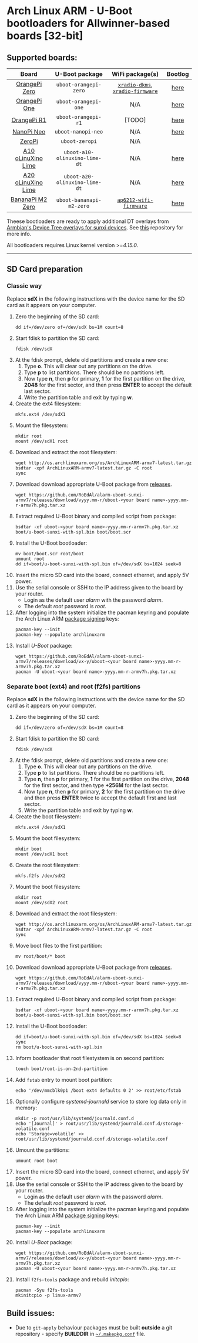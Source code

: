 # Arch Linux ARM - U-Boot bootloaders for Allwinner-based boards [32-bit]

## Supported boards:

 Board | U-Boot package | WiFi package(s) | Bootlog
:-----:|:--------------:|:---------------:|:-------:
[OrangePi Zero](http://www.orangepi.org/orangepizero/)|`uboot-orangepi-zero`|[`xradio-dkms`](//github.com/RoEdAl/alarm-wifi-dkms/tree/master/xradio-dkms), [`xradio-firmware`](//github.com/RoEdAl/alarm-wifi-dkms/tree/master/xradio-firmware)|[here](bootlog/orangepi-zero.log)
[OrangePi One](http://www.orangepi.org/orangepione/)|`uboot-orangepi-one`|N/A|[here](bootlog/orangepi-one.log)
[OrangePi R1](http://www.orangepi.org/OrangePiR1)|`uboot-orangepi-r1`|[TODO]|[here](bootlog/orangepi-r1.log)
[NanoPi Neo](http://www.friendlyarm.com/index.php?route=product/product&product_id=132)|`uboot-nanopi-neo`|N/A|[here](bootlog/nanopi-neo.log)
[ZeroPi](http://www.friendlyarm.com/index.php?route=product/product&product_id=266)|`uboot-zeropi`|N/A|
[A10 oLinuXino Lime](http://www.olimex.com/Products/OLinuXino/A10/A10-OLinuXino-LIME-n4GB/open-source-hardware)|`uboot-a10-olinuxino-lime-dt`|N/A|[here](bootlog/a10-olinuxino-lime.log)
[A20 oLinuXino Lime](http://www.olimex.com/Products/OLinuXino/A20/A20-OLinuXino-LIME/open-source-hardware)|`uboot-a20-olinuxino-lime-dt`|N/A|[here](bootlog/a20-olinuxino-lime.log)
[BananaPi M2 Zero](http://www.banana-pi.org/bpi-zero.html)|`uboot-bananapi-m2-zero`|[`ap6212-wifi-firmware`](//github.com/RoEdAl/alarm-wifi-dkms/tree/master/ap6212-wifi-firmware)|[here](bootlog/bananapi-m2-zero.log)

Theese bootloaders are ready to apply additional DT overlays from [Armbian's Device Tree overlays for sunxi devices](//github.com/armbian/sunxi-DT-overlays).
See [this](//github.com/RoEdAl/alarm-sunxi-dt-overlays-armv7) repository for more info.

All bootloaders requires Linux kernel version >=*4.15.0*.

---

## SD Card preparation

### Classic way

Replace **sdX** in the following instructions with the device name for the SD card as it appears on your computer.

1. Zero the beginning of the SD card:
   ```
   dd if=/dev/zero of=/dev/sdX bs=1M count=8
   ```
1. Start fdisk to partition the SD card:
   ```
   fdisk /dev/sdX
   ```
1. At the fdisk prompt, delete old partitions and create a new one:
   1. Type **o**. This will clear out any partitions on the drive.
   1. Type **p** to list partitions. There should be no partitions left.
   1. Now type **n**, then **p** for primary, **1** for the first partition on the drive, **2048** for the first sector,
      and then press **ENTER** to accept the default last sector.
   1. Write the partition table and exit by typing **w**.
1. Create the ext4 filesystem:
   ```
   mkfs.ext4 /dev/sdX1
   ```
1. Mount the filesystem:
   ```
   mkdir root
   mount /dev/sdX1 root
   ```
1. Download and extract the root filesystem:
   ```
   wget http://os.archlinuxarm.org/os/ArchLinuxARM-armv7-latest.tar.gz
   bsdtar -xpf ArchLinuxARM-armv7-latest.tar.gz -C root
   sync
   ```
1. Download download appropriate U-Boot package from [releases](//github.com/RoEdAl/alarm-uboot-sunxi-armv7/releases).
   ```
   wget https://github.com/RoEdAl/alarm-uboot-sunxi-armv7/releases/download/vyyy.mm-r/uboot-<your board name>-yyyy.mm-r-armv7h.pkg.tar.xz
   ```
1. Extract required U-Boot binary and compiled script from package:
   ```
   bsdtar -xf uboot-<your board name>-yyyy.mm-r-armv7h.pkg.tar.xz boot/u-boot-sunxi-with-spl.bin boot/boot.scr
   ```
1. Install the U-Boot bootloader:
   ```
   mv boot/boot.scr root/boot
   umount root
   dd if=boot/u-boot-sunxi-with-spl.bin of=/dev/sdX bs=1024 seek=8
   ```
1. Insert the micro SD card into the board, connect ethernet, and apply 5V power.
1. Use the serial console or SSH to the IP address given to the board by your router.
   - Login as the default user *alarm* with the password *alarm*.
   - The default *root* password is *root*.
1. After logging into the system initialize the pacman keyring and populate the Arch Linux ARM [package signing](//archlinuxarm.org/about/package-signing) keys:
   ```
   pacman-key --init
   pacman-key --populate archlinuxarm
   ```
1. Install *U-Boot* package:
   ```
   wget https://github.com/RoEdAl/alarm-uboot-sunxi-armv7/releases/download/vx-y/uboot-<your board name>-yyyy.mm-r-armv7h.pkg.tar.xz
   pacman -U uboot-<your board name>-yyyy.mm-r-armv7h.pkg.tar.xz
   ```
### Separate boot (ext4) and root (f2fs) partitions

Replace **sdX** in the following instructions with the device name for the SD card as it appears on your computer.

1. Zero the beginning of the SD card:
   ```
   dd if=/dev/zero of=/dev/sdX bs=1M count=8
   ```
1. Start fdisk to partition the SD card:
   ```
   fdisk /dev/sdX
   ```
1. At the fdisk prompt, delete old partitions and create a new one:
   1. Type **o**. This will clear out any partitions on the drive.
   1. Type **p** to list partitions. There should be no partitions left.
   1. Type **n**, then **p** for primary, **1** for the first partition on the drive, **2048** for the first sector, and then type **+256M** for the last sector.
   1. Now type **n**, then **p** for primary, **2** for the first partition on the drive and then press **ENTER** twice to accept the default first and last sector.
   1. Write the partition table and exit by typing **w**.
1. Create the boot filesystem:
   ```
   mkfs.ext4 /dev/sdX1
   ```
1. Mount the boot filesystem:
   ```
   mkdir boot
   mount /dev/sdX1 boot
   ```
1. Create the root filesystem:
   ```
   mkfs.f2fs /dev/sdX2
   ```
1. Mount the boot filesystem:
   ```
   mkdir root
   mount /dev/sdX2 root
   ```
1. Download and extract the root filesystem:
   ```
   wget http://os.archlinuxarm.org/os/ArchLinuxARM-armv7-latest.tar.gz
   bsdtar -xpf ArchLinuxARM-armv7-latest.tar.gz -C root
   sync
   ```
1. Move boot files to the first partition:
   ```
   mv root/boot/* boot
   ```
1. Download download appropriate U-Boot package from [releases](//github.com/RoEdAl/alarm-uboot-sunxi-armv7/releases).
   ```
   wget https://github.com/RoEdAl/alarm-uboot-sunxi-armv7/releases/download/vyyy.mm-r/uboot-<your board name>-yyyy.mm-r-armv7h.pkg.tar.xz
   ```
1. Extract required U-Boot binary and compiled script from package:
   ```
   bsdtar -xf uboot-<your board name>-yyyy.mm-r-armv7h.pkg.tar.xz boot/u-boot-sunxi-with-spl.bin boot/boot.scr
   ```
1. Install the U-Boot bootloader:
   ```
   dd if=boot/u-boot-sunxi-with-spl.bin of=/dev/sdX bs=1024 seek=8
   sync
   rm boot/u-boot-sunxi-with-spl.bin
   ```
1. Inform bootloader that root filestystem is on second partition: 
   ```
   touch boot/root-is-on-2nd-partition
   ```
1. Add `fstab` entry to mount boot partition:
   ```
   echo '/dev/mmcblk0p1 /boot ext4 defaults 0 2' >> root/etc/fstab
   ```
1. Optionally configure *systemd-journald* service to store log data only in memory:
   ```
   mkdir -p root/usr/lib/systemd/journald.conf.d
   echo '[Journal]' > root/usr/lib/systemd/journald.conf.d/storage-volatile.conf
   echo 'Storage=volatile' >> root/usr/lib/systemd/journald.conf.d/storage-volatile.conf
   ```
1. Umount the partitions:
   ```
   umount root boot
   ```
1. Insert the micro SD card into the board, connect ethernet, and apply 5V power.
1. Use the serial console or SSH to the IP address given to the board by your router.
   - Login as the default user *alarm* with the password *alarm*.
   - The default *root* password is *root*.
1. After logging into the system initialize the pacman keyring and populate the Arch Linux ARM [package signing](//archlinuxarm.org/about/package-signing) keys:
   ```
   pacman-key --init
   pacman-key --populate archlinuxarm
   ```
1. Install *U-Boot* package:
   ```
   wget https://github.com/RoEdAl/alarm-uboot-sunxi-armv7/releases/download/vx-y/uboot-<your board name>-yyyy.mm-r-armv7h.pkg.tar.xz
   pacman -U uboot-<your board name>-yyyy.mm-r-armv7h.pkg.tar.xz
   ```
1. Install `f2fs-tools` package and rebuild *initcpio*:
   ```
   pacman -Syu f2fs-tools
   mkinitcpio -p linux-armv7
   ```
## Build issues:

* Due to `git-apply` behaviour packages must be built **outside** a git repository - 
  specify **BUILDDIR** in [`~/.makepkg.conf`](//www.archlinux.org/pacman/makepkg.conf.5.html) file.
